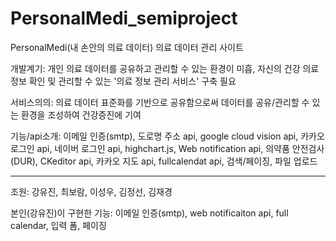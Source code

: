 # PersonalMedi_semiproject
PersonalMedi(내 손안의 의료 데이터)
의료 데이터 관리 사이트


개발계기: 
개인 의료 데이터를 공유하고 관리할 수 있는 환경이 미흡,
자신의 건강 의료 정보 확인 및 관리할 수 있는 '의료 정보 관리 서비스' 구축 필요


서비스의의:
의료 데이터 표준화를 기반으로 공유함으로써 데이터를 공유/관리할 수 있는 환경을 조성하여 건강증진에 기여


기능/api소개:
이메일 인증(smtp), 도로명 주소 api, google cloud vision api, 카카오 로그인 api, 네이버 로그인 api, highchart.js, Web notification api, 
의약품 안전검사(DUR), CKeditor api, 카카오 지도 api, fullcalendat api, 검색/페이징, 파일 업로드



----------------------------------------------------------------------------------------------------

조원: 강유진, 최보람, 이성우, 김정선, 김재경

본인(강유진)이 구현한 기능: 이메일 인증(smtp), web notificaiton api, full calendar, 입력 폼, 페이징
